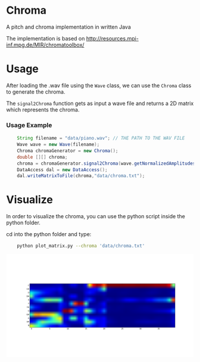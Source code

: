 # Chroma 

A pitch and chroma implementation in written Java

The implementation is based on http://resources.mpi-inf.mpg.de/MIR/chromatoolbox/

# Usage
After loading the .wav file using the `Wave` class, we can use the `Chroma` class to generate the chroma.

The `signal2Chroma` function gets as input a wave file and returns a 2D matrix which represents the chroma.

### Usage Example

```java
    String filename = "data/piano.wav"; // THE PATH TO THE WAV FILE
    Wave wave = new Wave(filename);
    Chroma chromaGenerator = new Chroma();
    double [][] chroma;
    chroma = chromaGenerator.signal2Chroma(wave.getNormalizedAmplitudes());
    DataAccess dal = new DataAccess();
    dal.writeMatrixToFile(chroma,"data/chroma.txt");
```

# Visualize
In order to visualize the chroma, you can use the python script inside the python folder.

cd into the python folder and type:

```bash
    python plot_matrix.py --chroma 'data/chroma.txt'
```

![chroma](img/chroma.png)